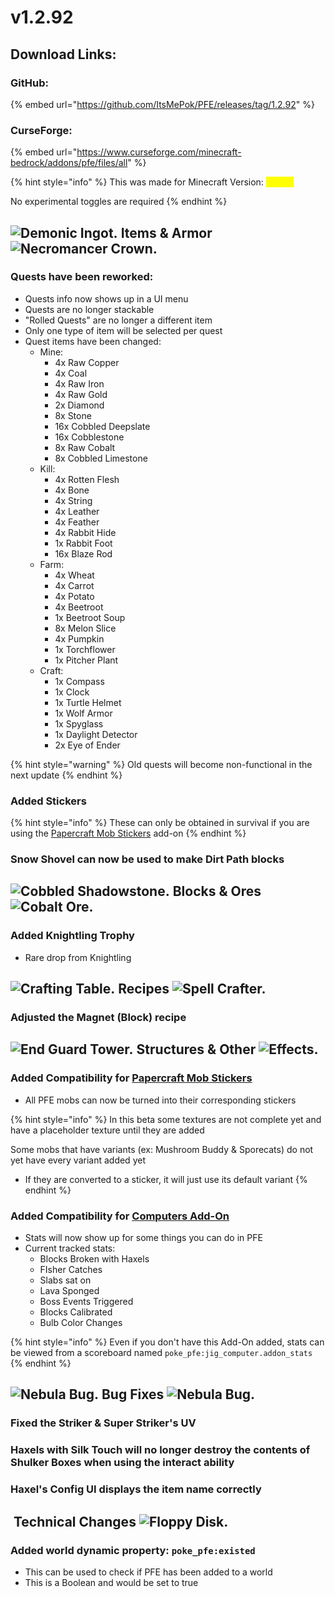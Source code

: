 # v1.2.92

## Download Links:

### GitHub:

{% embed url="https://github.com/ItsMePok/PFE/releases/tag/1.2.92" %}

### CurseForge:

{% embed url="https://www.curseforge.com/minecraft-bedrock/addons/pfe/files/all" %}

{% hint style="info" %}
This was made for Minecraft Version: <mark style="color:yellow;">1.21.70</mark>

No experimental toggles are required
{% endhint %}

## <img src="https://github.com/user-attachments/assets/2332c89f-38d6-4a08-944a-9421758259aa" alt="Demonic Ingot." data-size="line"> **Items & Armor** <img src="https://github.com/user-attachments/assets/f4ee359f-7a23-44ba-8981-6c5bbdac1725" alt="Necromancer Crown." data-size="line">

### Quests have been reworked:

* Quests info now shows up in a UI menu
* Quests are no longer stackable
* "Rolled Quests" are no longer a different item
* Only one type of item will be selected per quest
* Quest items have been changed:
  * Mine:
    * 4x Raw Copper
    * 4x Coal
    * 4x Raw Iron
    * 4x Raw Gold
    * 2x Diamond
    * 8x Stone
    * 16x Cobbled Deepslate
    * 16x Cobblestone
    * 8x Raw Cobalt
    * 8x Cobbled Limestone
  * Kill:
    * 4x Rotten Flesh
    * 4x Bone
    * 4x String
    * 4x Leather
    * 4x Feather
    * 4x Rabbit Hide
    * 1x Rabbit Foot
    * 16x Blaze Rod
  * Farm:
    * &#x20;4x Wheat
    * 4x Carrot
    * 4x Potato
    * 4x Beetroot
    * 1x Beetroot Soup
    * 8x Melon Slice
    * 4x Pumpkin
    * 1x Torchflower
    * 1x Pitcher Plant
  * Craft:
    * 1x Compass
    * 1x Clock
    * 1x Turtle Helmet
    * 1x Wolf Armor
    * 1x Spyglass
    * 1x Daylight Detector
    * 2x Eye of Ender

{% hint style="warning" %}
Old quests will become non-functional in the next update
{% endhint %}

### Added Stickers

{% hint style="info" %}
These can only be obtained in survival if you are using the [Papercraft Mob Stickers](https://www.minecraft.net/en-us/marketplace/pdp?id=2c1b0abb-c954-459c-831c-8ad3d8e4f7e0) add-on
{% endhint %}

### Snow Shovel can now be used to make Dirt Path blocks

## <picture><source srcset="https://github.com/user-attachments/assets/6486505d-81ca-429e-bfce-efaf6951d131" media="(prefers-color-scheme: dark)"><img src="https://github.com/user-attachments/assets/e2de3a29-7821-4724-8fc7-cb7d1a1a653d" alt="Cobbled Shadowstone." data-size="line"></picture> **Blocks & Ores** <picture><source srcset="https://github.com/user-attachments/assets/b764cf3c-bec6-4819-9412-f69c94e783e5" media="(prefers-color-scheme: dark)"><img src="https://github.com/user-attachments/assets/8358f27d-dcc5-48c1-b9b8-ed6a006f53d2" alt="Cobalt Ore." data-size="line"></picture>

### Added Knightling Trophy

* Rare drop from Knightling

## <img src="https://minecraft.wiki/images/thumb/Crafting_Table_JE4_BE3.png/150px-Crafting_Table_JE4_BE3.png?5767f" alt="Crafting Table." data-size="line"> **Recipes** <img src="https://files.gitbook.com/v0/b/gitbook-x-prod.appspot.com/o/spaces%2FoRbYFakTMIUgDeJx6IfE%2Fuploads%2FPbs9tLtuJgBMYHus6s9I%2Fspell_crafter.png?alt=media&#x26;token=1ed47dbb-714e-4e29-9c12-d583227055c9" alt="Spell Crafter." data-size="line">

### Adjusted the Magnet (Block) recipe

## <img src="https://github.com/user-attachments/assets/5343169a-ca09-4e79-b623-7efddc0a2fac" alt="End Guard Tower." data-size="line"> Structures & Other <img src="https://github.com/user-attachments/assets/53329be8-f7e5-4c01-b7e4-a27b567c7998" alt="Effects." data-size="line">

### Added Compatibility for [Papercraft Mob Stickers](https://www.minecraft.net/en-us/marketplace/pdp?id=2c1b0abb-c954-459c-831c-8ad3d8e4f7e0)

* All PFE mobs can now be turned into their corresponding stickers

{% hint style="info" %}
In this beta some textures are not complete yet and have a placeholder texture until they are added



Some mobs that have variants (ex: Mushroom Buddy & Sporecats) do not yet have every variant added yet

* If they are converted to a sticker, it will just use its default variant
{% endhint %}

### Added Compatibility for [Computers Add-On](https://www.minecraft.net/en-us/marketplace/pdp?id=fd6e3c20-5a7e-4f95-ad16-cd2486d13ae5)

* Stats will now show up for some things you can do in PFE
* Current tracked stats:
  * Blocks Broken with Haxels
  * FIsher Catches
  * Slabs sat on
  * Lava Sponged
  * Boss Events Triggered
  * Blocks Calibrated
  * Bulb Color Changes

{% hint style="info" %}
Even if you don't have this Add-On added, stats can be viewed from a scoreboard named `poke_pfe:jig_computer.addon_stats`
{% endhint %}

## <img src="https://github.com/user-attachments/assets/67865697-1f10-48c2-a6fa-f8f0709bea94" alt="Nebula Bug." data-size="line"> **Bug Fixes**  <img src="https://github.com/user-attachments/assets/67865697-1f10-48c2-a6fa-f8f0709bea94" alt="Nebula Bug." data-size="line">

### Fixed the Striker & Super Striker's UV&#x20;

### Haxels with Silk Touch will no longer destroy the contents of Shulker Boxes when using the interact ability

### Haxel's Config UI displays the item name correctly

## <img src="https://github.com/user-attachments/assets/a7627a43-c3d4-4924-8a95-c87394c7d164" alt="" data-size="line"> **Technical Changes** <img src="https://github.com/user-attachments/assets/0fbe80d0-461d-4d9b-9e3b-bb232be4644f" alt="Floppy Disk." data-size="line">

### Added world dynamic property: `poke_pfe:existed`

* This can be used to check if PFE has been added to a world
* This is a Boolean and would be set to true
